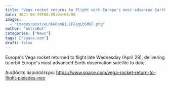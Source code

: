```yaml
---
title: "Vega rocket returns to flight with Europe's most advanced Earth observation satellite yet"
date: 2021-04-29T06:05:04+00:00
images:
  - "images/post/eLnkHRsm6iLEFGsgLbSM6F.png"
author: "AstroBot"
categories: ["News"]
tags: ["space.com"]
draft: false
---
```


Europe's Vega rocket returned to flight late Wednesday (April 28), delivering to orbit Europe's most advanced Earth observation satellite to date. 

Διαβάστε περισσότερα: https://www.space.com/vega-rocket-return-to-flight-pleiades-neo
